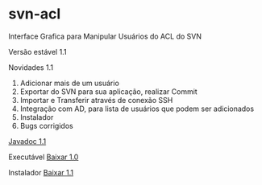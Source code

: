 # svn-acl
Interface Grafica para Manipular Usuários do ACL do SVN

Versão estável 1.1

Novidades 1.1
 1. Adicionar mais de um usuário
 2. Exportar do SVN para sua aplicação, realizar Commit
 3. Importar e Transferir através de conexão SSH
 4. Integração com AD, para lista de usuários que podem ser adicionados
 5. Instalador
 6. Bugs corrigidos
 
[Javadoc 1.1](https://rawgit.com/Lhuckaz/svn-acl/v.1.1/svn-acl/doc/index.html)

Executável
[Baixar 1.0](https://github.com/Lhuckaz/svn-acl/blob/master/svn-acl-1.0.exe?raw=true)

Instalador
[Baixar 1.1](https://github.com/Lhuckaz/svn-acl/blob/v.1.1/svn-acl-1.1.exe?raw=true)
